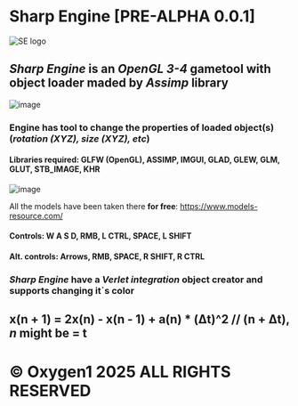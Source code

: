 # Sharp Engine [PRE-ALPHA 0.0.1]

![SE logo](https://github.com/user-attachments/assets/af8632f7-37c6-4222-893e-dbc644a85c29)


## ***Sharp Engine*** is an *OpenGL 3-4* gametool with object loader maded by *Assimp* library 

![image](https://github.com/user-attachments/assets/e9a7f600-a4a6-492e-8caf-46b68649d966)

### Engine has tool to change the properties of loaded object(s) (*rotation (XYZ), size (XYZ), etc*)
#### Libraries required: GLFW (OpenGL), ASSIMP, IMGUI, GLAD, GLEW, GLM, GLUT, STB_IMAGE, KHR

![image](https://github.com/user-attachments/assets/ed104acf-eca1-4a64-b5c6-77ccad72a207)

All the models have been taken there **for free**: https://www.models-resource.com/

#### Controls: W A S D, RMB, L CTRL, SPACE, L SHIFT
#### Alt. controls: Arrows, RMB, SPACE, R SHIFT, R CTRL

### ***Sharp Engine*** have a *Verlet integration* object creator and supports changing it`s color

## x(n + 1) = 2x(n) - x(n - 1) + a(n) * (Δt)^2             // (n + Δt), *n* might be = t


# © Oxygen1 2025 ALL RIGHTS RESERVED
